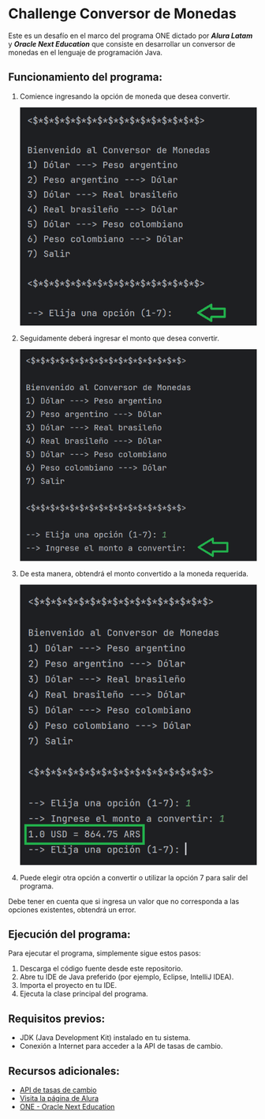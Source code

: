 # Challenge Conversor de Monedas

Este es un desafío en el marco del programa ONE dictado por **_Alura Latam_** y **_Oracle Next Education_** que consiste en desarrollar un conversor de monedas en el lenguaje de programación Java.

## Funcionamiento del programa:

1. Comience ingresando la opción de moneda que desea convertir.

   ![Ingresar opción de moneda](img/1.png)

2. Seguidamente deberá ingresar el monto que desea convertir.

   ![Ingresar monto a convertir](img/2.png)

3. De esta manera, obtendrá el monto convertido a la moneda requerida.

   ![Resultado de la conversión](img/3.png)

4. Puede elegir otra opción a convertir o utilizar la opción 7 para salir del programa.

Debe tener en cuenta que si ingresa un valor que no corresponda a las opciones existentes, obtendrá un error.

## Ejecución del programa:

Para ejecutar el programa, simplemente sigue estos pasos:
1. Descarga el código fuente desde este repositorio.
2. Abre tu IDE de Java preferido (por ejemplo, Eclipse, IntelliJ IDEA).
3. Importa el proyecto en tu IDE.
4. Ejecuta la clase principal del programa.

## Requisitos previos:
- JDK (Java Development Kit) instalado en tu sistema.
- Conexión a Internet para acceder a la API de tasas de cambio.


## Recursos adicionales:
- [API de tasas de cambio](https://www.exchangerate-api.com/)
- [Visita la página de Alura](https://app.aluracursos.com/dashboard)
- [ONE - Oracle Next Education](https://www.oracle.com/ar/education/oracle-next-education/)




